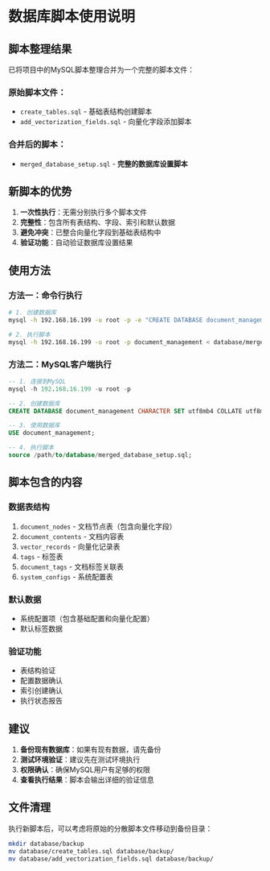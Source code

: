 # 数据库脚本使用说明

## 脚本整理结果

已将项目中的MySQL脚本整理合并为一个完整的脚本文件：

### 原始脚本文件：
- `create_tables.sql` - 基础表结构创建脚本
- `add_vectorization_fields.sql` - 向量化字段添加脚本

### 合并后的脚本：
- `merged_database_setup.sql` - **完整的数据库设置脚本**

## 新脚本的优势

1. **一次性执行**：无需分别执行多个脚本文件
2. **完整性**：包含所有表结构、字段、索引和默认数据
3. **避免冲突**：已整合向量化字段到基础表结构中
4. **验证功能**：自动验证数据库设置结果

## 使用方法

### 方法一：命令行执行
```bash
# 1. 创建数据库
mysql -h 192.168.16.199 -u root -p -e "CREATE DATABASE document_management CHARACTER SET utf8mb4 COLLATE utf8mb4_unicode_ci;"

# 2. 执行脚本
mysql -h 192.168.16.199 -u root -p document_management < database/merged_database_setup.sql
```

### 方法二：MySQL客户端执行
```sql
-- 1. 连接到MySQL
mysql -h 192.168.16.199 -u root -p

-- 2. 创建数据库
CREATE DATABASE document_management CHARACTER SET utf8mb4 COLLATE utf8mb4_unicode_ci;

-- 3. 使用数据库
USE document_management;

-- 4. 执行脚本
source /path/to/database/merged_database_setup.sql;
```

## 脚本包含的内容

### 数据表结构
1. `document_nodes` - 文档节点表（包含向量化字段）
2. `document_contents` - 文档内容表
3. `vector_records` - 向量化记录表
4. `tags` - 标签表
5. `document_tags` - 文档标签关联表
6. `system_configs` - 系统配置表

### 默认数据
- 系统配置项（包含基础配置和向量化配置）
- 默认标签数据

### 验证功能
- 表结构验证
- 配置数据确认
- 索引创建确认
- 执行状态报告

## 建议

1. **备份现有数据库**：如果有现有数据，请先备份
2. **测试环境验证**：建议先在测试环境执行
3. **权限确认**：确保MySQL用户有足够的权限
4. **查看执行结果**：脚本会输出详细的验证信息

## 文件清理

执行新脚本后，可以考虑将原始的分散脚本文件移动到备份目录：
```bash
mkdir database/backup
mv database/create_tables.sql database/backup/
mv database/add_vectorization_fields.sql database/backup/
``` 